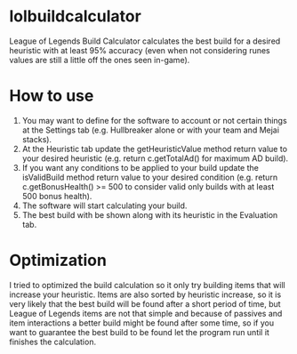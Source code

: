 # lolbuildcalculator
League of Legends Build Calculator calculates the best build for a desired heuristic with at least 95% accuracy (even when not considering runes values are still a little off the ones seen in-game).

# How to use
1. You may want to define for the software to account or not certain things at the Settings tab (e.g. Hullbreaker alone or with your team and Mejai stacks).
2. At the Heuristic tab update the getHeuristicValue method return value to your desired heuristic (e.g. return c.getTotalAd() for maximum AD build).
3. If you want any conditions to be applied to your build update the isValidBuild method return value to your desired condition (e.g. return c.getBonusHealth() >= 500 to consider valid only builds with at least 500 bonus health).
4. The software will start calculating your build.
5. The best build with be shown along with its heuristic in the Evaluation tab.

# Optimization
I tried to optimized the build calculation so it only try building items that will increase your heuristic. Items are also sorted by heuristic increase, so it is very likely that the best build will be found after a short period of time, but League of Legends items are not that simple and because of passives and item interactions a better build might be found after some time, so if you want to guarantee the best build to be found let the program run until it finishes the calculation.
